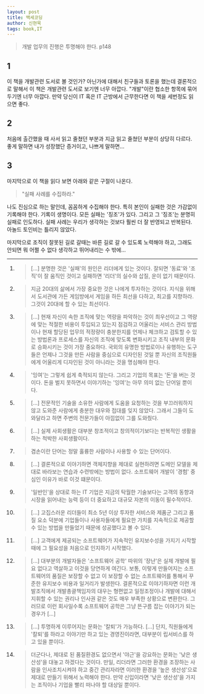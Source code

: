 ```yaml
---
layout: post
title: 백세코딩
author: 신현묵
tags: book,IT
---
```

> 개발 업무의 진행은 투명해야 한다. p148

## 1
이 책을 개발관련 도서로 볼 것인가? 아닌가에 대해서 친구들과 토론을 했는데 결론적으로 말해서 이 책은 개발관련 도서로 보기엔 너무 아깝다. "개발"이란 협소한 항목에 묶어 두기엔 너무 아깝다. 만약 당신이 IT 혹은 IT 근방에서 근무한다면 이 책을 세번정도 읽으면 좋다. 

## 2
처음에 출간했을 때 사서 읽고 줄쳤던 부분과 지금 읽고 줄쳤던 부분이 상당히 다르다. 좋게 말하면 내가 성장했단 증거이고, 나쁘게 말하면...

## 3
마지막으로 이 책을 읽다 보면 아래와 같은 구절이 나온다.

> "실패 사례를 수집하라."

나도 진심으로 하는 말인데, 꼼꼼하게 수집해야 한다. 특히 본인이 실패한 것은 가감없이 기록해야 한다. 기록이 생명이다. 모든 실패는 '징조'가 있다. 그리고 그 '징조'는 분명히 실패로 인도하다. 실패 사례는 우리가 생각하는 것보다 훨씬 더 잘 반영되고 반복된다. 아놀드 토인비는 틀리지 않았다.

마지막으로 조직이 잘못된 길로 갈때는 바른 길로 갈 수 있도록 노력해야 하고, 그래도 안되면 뭐 어쩔 수 없다 생각하고 뛰어내리는 수 밖에...

----

1. > [...] 분명한 것은 '실패'의 원인은 리더에게 있는 것이다. 잘되면 '동료'와  '조직'이 잘 움직인 것이고 실패하면 '리더'의 실수와 삽질, 운이 없기 때문이다.

2. > 지금 20대의 삶에서 가장 중요한 것은 나에게 투자하는 것이다. 지식을 위해서 도서관에 가든 게임방에서 게임을 하든 최선을 다하고, 최고를 지향하라. 그것이 20대에 할 수 있는 최선이다.

3. > [...] 현재 자신이 속한 조직에 맞는 역량을 파악하는 것이 최우선이고 그 역량에 맞는 적절한 비용이 투입되고 있는지 점검하고 어울리는 서비스 관리 방법이나 현재 할당된 업무의 적정량이 충분한지를 언제나 체크하고 검토할 수 있는 방법론과 프로세스를 자신의 조직에 맞도록 변화시키고 조직 내부의 문화로 승화시키는 것이 가장 중요하다. 국외의 유명한 방법로이나 유행하는 도구들은 언제나 그것을 만든 사람을 중심으로 디자인된 것일 뿐 자신의 조직원들에게 어울리게 디자인된 것이 아니라는 것을 명심해야 한다.

4. > '잉여'는 그렇게 쉽게 축적되지 않는다. 그리고 기업의 목표는 '돈'을 버는 것이다. 돈을 벌지 못하면서 이야기하는 '잉여'는 아무 의미 없는 단어일 뿐이다.

5. > [...] 전문적인 기술을 소유한 사람에게 도움을 요청하는 것을 부끄러워하지 않고 도와준 사람에게 충분한 대우와 접대를 잊지 않았다. 그래서 그들이 도와달라고 하면 주변의 전문가들이 아낌없이 그를 도와줬다.

6. > [...] 실제 사회생활은 대부분 창조적이고 창의적이기보다는 반복적인 생활을 하는 척박한 사회생활이다.

7. > 겸손이란 단어는 정말 훌륭한 사람이나 사용할 수 있는 단어이다.

8. > [...] 결론적으로 이야기하면 객체지향을 제대로 실현하려면 도메인 모델을 제대로 바라보는 연습과 수련밖에는 방법이 없다. 소프트웨어 개발이 '경험' 중심인 이유가 바로 이것 떄문이다.

9. > '일반인'을 상대로 하는 IT 기업은 지금의 탁월한 기술보다는 고객의 동향과 시장을 읽어내는 능력 등이 더 중요하고 대규모 자본의 이동이 필수적이다.

10. > [...] 고집스러운 리더들이 최소 5년 이상 투자한 서비스와 제품군 그리고 품질 요소 덕분에 기업들이나 사용자들에게 필요한 가치를 지속적으로 제공할 수 있는 방법을 만들었기 때문에 성공했다고 볼 수 있다.

11. > [...] 고객에게 제공되는 소프트웨어가 지속적인 유지보수성을 가지기 시작할 때에 그 필요성을 처음으로 인지하기 시작했다.

12. > [...] 대부분의 개발자들은 '소프트웨어 공학' 따위의 '장난'은 실제 개발에 필요 없다고 역살하고 이것을 당연하게 여긴다. 보통, 이렇게 만들어지는 소프트웨어의 품질은 보장할 수 없고 이 보장할 수 없는 소프트웨어를 통해서 꾸준한 유지보수 비용과 일거리가 발생한다. 결론적으로 이야기하자면 이런 개발조직에서 개발총괄책임자의 대우는 형편없고 일정조정이나 개발에 대해서 지휘할 수 있는 권리나 인사권 같은 것도 매우 부족한 상황으로 변환한다. 그러므로 이런 회사일수록 소프트웨어 공학은 그냥 뜬구름 잡는 이야기가 되는 경우가 [...]

13. > [...] 투명하게 이루어지는 문화는 '칼퇴'가 가능하다. [...] 단지, 직원들에게 '칼퇴'를 하라고 이야기만 하고 있는 경영진이라면, 대부분이 립서비스를 하고 있을 뿐이다.

14. > 더군다나, 제대로 된 품질환경도 없으면서 '야근'을 강요하는 문화는 '낮은 생산성'을 대놓고 하겠다는 것이다. 만일, 리더라면 그러한 환경을 조장하는 사람을 인사조치시켜야 하고 중간 관리자라면 이러한 환경을 '높은 생산성'으로 제대로 만들기 위해서 노력해야 한다. 만약 신입이라면 '낮은 생산성'을 가지는 조직이나 기업을 빨리 떠나야 할 대상일 뿐이다.







